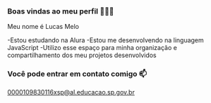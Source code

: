 ### Boas vindas ao meu perfil 💚💚💚

Meu nome é Lucas Melo

-Estou estudando na Alura
-Estou me desenvolvendo na linguagem JavaScript
-Utilizo esse espaço para minha organização e compartilhamento dos meu projetos desenvolvidos

### Você pode entrar em contato comigo 📫
0000109830116xsp@al.educacao.sp.gov.br
